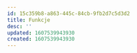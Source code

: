 ```yaml
---
id: 15c359b8-a863-445c-84cb-9fb2d7c5d3d2
title: Funkcje
desc: ''
updated: 1607539943930
created: 1607539943930
---
```


